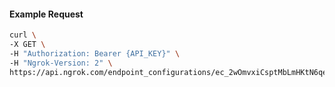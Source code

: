 <!-- Code generated for API Clients. DO NOT EDIT. -->

#### Example Request

```bash
curl \
-X GET \
-H "Authorization: Bearer {API_KEY}" \
-H "Ngrok-Version: 2" \
https://api.ngrok.com/endpoint_configurations/ec_2wOmvxiCsptMbLmHKtN6qe9PcJe/response_headers
```
